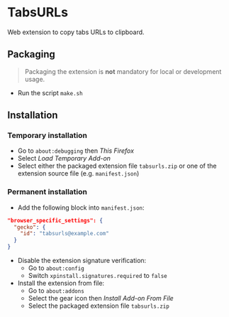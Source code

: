 # TabsURLs

Web extension to copy tabs URLs to clipboard.

## Packaging

> Packaging the extension is **not** mandatory for local or development usage.

* Run the script `make.sh`

## Installation

### Temporary installation

* Go to `about:debugging` then *This Firefox*
* Select *Load Temporary Add-on*
* Select either the packaged extension file `tabsurls.zip` or one of the extension source file (e.g. `manifest.json`)

### Permanent installation

* Add the following block into `manifest.json`:

```json
"browser_specific_settings": {
  "gecko": {
    "id": "tabsurls@example.com"
  }
}
```

* Disable the extension signature verification:
  * Go to `about:config`
  * Switch `xpinstall.signatures.required` to `false`
* Install the extension from file:
  * Go to `about:addons`
  * Select the gear icon then *Install Add-on From File*
  * Select the packaged extension file `tabsurls.zip`
